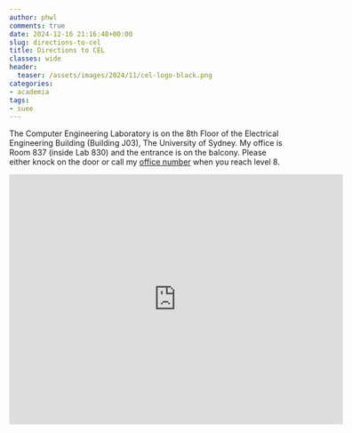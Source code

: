 ```yaml
---
author: phwl
comments: true
date: 2024-12-16 21:16:48+00:00
slug: directions-to-cel
title: Directions to CEL
classes: wide
header:
  teaser: /assets/images/2024/11/cel-logo-black.png
categories:
- academia
tags:
- suee
---
```


The Computer Engineering Laboratory is on the 8th Floor of the Electrical Engineering Building (Building J03), The University of Sydney. My office is Room 837 (inside Lab 830) and the entrance is on the balcony. Please either knock on the door or call my [office number](/about) when you reach level 8.


<iframe src="https://www.google.com/maps/embed?pb=!1m18!1m12!1m3!1d3311.998769960621!2d151.19046917662436!3d-33.88968552014256!2m3!1f0!2f0!3f0!3m2!1i1024!2i768!4f13.1!3m3!1m2!1s0x6b12b1a2155b3a41%3A0xc89684e0efc0778a!2sEngineering%20and%20Technology%20Precinct%20(J03)!5e0!3m2!1sen!2sau!4v1715409576444!5m2!1sen!2sau" width="600" height="450" style="border:0;" allowfullscreen="" loading="lazy" referrerpolicy="no-referrer-when-downgrade"></iframe>
